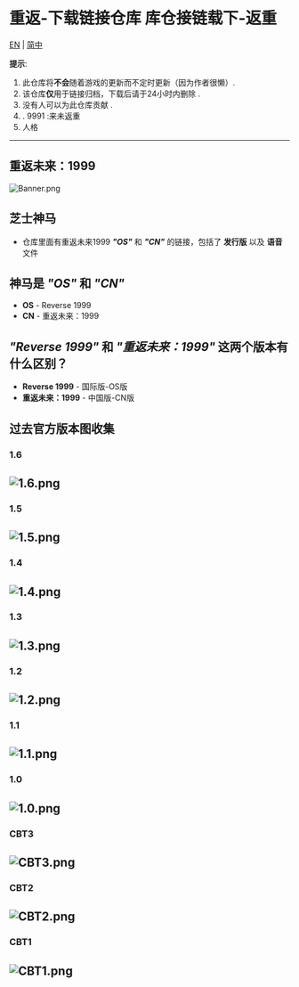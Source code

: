 # 重返-下载链接仓库      库仓接链载下-返重 #
[EN](README.md) | [简中](README_zh-CN.md)

**提示**: 
1. 此仓库将**不会**随着游戏的更新而不定时更新（因为作者很懒）.
2. 该仓库**仅**用于链接归档，下载后请于24小时内删除 .
3. 没有人可以为此仓库贡献 .
4. . 9991 :来未返重
5. 人格

----
## 重返未来：1999
![Banner.png](https://raw.githubusercontent.com/ThirtySeven377/Reverse-Download-Library/main/.ignore/media/Banner.png)


## 芝士神马
* 仓库里面有重返未来1999 **_"OS"_** 和 **_"CN"_** 的链接，包括了 **发行版** 以及 **语音** 文件

## 神马是 _"OS"_ 和 _"CN"_
* **OS** - Reverse 1999
* **CN** - 重返未来：1999

## _"Reverse 1999"_ 和 _"重返未来：1999"_ 这两个版本有什么区别？
* **Reverse 1999** - 国际版-OS版
* **重返未来：1999** - 中国版-CN版

## 过去官方版本图收集
### 1.6
![1.6.png](https://raw.githubusercontent.com/ThirtySeven377/Reverse-Download-Library/main/.ignore/media/1.6.png)
---
### 1.5
![1.5.png](https://raw.githubusercontent.com/ThirtySeven377/Reverse-Download-Library/main/.ignore/media/1.5.png)
---
### 1.4
![1.4.png](https://raw.githubusercontent.com/ThirtySeven377/Reverse-Download-Library/main/.ignore/media/1.4.png)
---
### 1.3
![1.3.png](https://raw.githubusercontent.com/ThirtySeven377/Reverse-Download-Library/main/.ignore/media/1.3.png)
---
### 1.2
![1.2.png](https://raw.githubusercontent.com/ThirtySeven377/Reverse-Download-Library/main/.ignore/media/1.2.png)
---
### 1.1
![1.1.png](https://raw.githubusercontent.com/ThirtySeven377/Reverse-Download-Library/main/.ignore/media/1.1.png)
---
### 1.0
![1.0.png](https://raw.githubusercontent.com/ThirtySeven377/Reverse-Download-Library/main/.ignore/media/1.0.png)
---
### CBT3
![CBT3.png](https://raw.githubusercontent.com/ThirtySeven377/Reverse-Download-Library/main/.ignore/media/CBT3.png)
---
### CBT2
![CBT2.png](https://raw.githubusercontent.com/ThirtySeven377/Reverse-Download-Library/main/.ignore/media/CBT2.png)
---
### CBT1
![CBT1.png](https://raw.githubusercontent.com/ThirtySeven377/Reverse-Download-Library/main/.ignore/media/CBT1.png)
---
